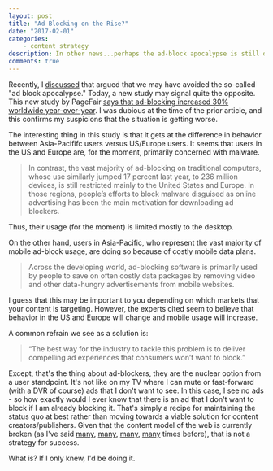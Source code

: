 ```yaml
---
layout: post
title: "Ad Blocking on the Rise?"
date: "2017-02-01"
categories:
    - content strategy
description: In other news...perhaps the ad-block apocalypse is still on
comments: true
---
```


Recently, I [discussed](http://www.remotesynthesis.com/blog/ad-block-apocalypse) that argued that we may have avoided the so-called "ad block apocalypse." Today, a new study may signal quite the opposite. This new study by PageFair [says that ad-blocking increased 30% worldwide year-over-year](https://www.nytimes.com/2017/01/31/technology/ad-blocking-internet.html). I was dubious at the time of the prior article, and this confirms my suspicions that the situation is getting worse.

The interesting thing in this study is that it gets at the difference in behavior between Asia-Pacififc users versus US/Europe users. It seems that users in the US and Europe are, for the moment, primarily concerned with malware.

> In contrast, the vast majority of ad-blocking on traditional computers, whose use similarly jumped 17 percent last year, to 236 million devices, is still restricted mainly to the United States and Europe. In those regions, people’s efforts to block malware disguised as online advertising has been the main motivation for downloading ad blockers.

Thus, their usage (for the moment) is limited mostly to the desktop.

On the other hand, users in Asia-Pacific, who represent the vast majority of mobile ad-block usage, are doing so because of costly mobile data plans.

> Across the developing world, ad-blocking software is primarily used by people to save on often costly data packages by removing video and other data-hungry advertisements from mobile websites.

I guess that this may be important to you depending on which markets that your content is targeting. However, the experts cited seem to believe that behavior in the US and Europe will change and mobile usage will increase.

A common refrain we see as a solution is:

> “The best way for the industry to tackle this problem is to deliver compelling ad experiences that consumers won’t want to block.”

Except, that's the thing about ad-blockers, they are the nuclear option from a user standpoint. It's not like on my TV where I can mute or fast-forward (with a DVR of course) ads that I don't want to see. In this case, I see no ads - so how exactly would I ever know that there is an ad that I don't want to block if I am already blocking it. That's simply a recipe for maintaining the status quo at best rather than moving towards a viable solution for content creators/publishers. Given that the content model of the web is currently broken (as I've said [many](http://www.remotesynthesis.com/blog/broken-content), [many](http://www.remotesynthesis.com/blog/content-model-of-web-is-broken), [many](http://www.remotesynthesis.com/blog/twitter-failure), [many](http://www.remotesynthesis.com/blog/the-webs-failure-as-information-platform) times before), that is not a strategy for success.

What is? If I only knew, I'd be doing it.